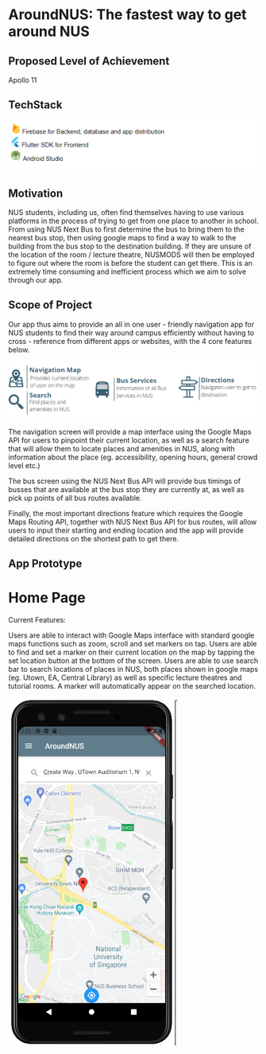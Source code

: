 # AroundNUS: The fastest way to get around NUS

## Proposed Level of Achievement

Apollo 11

## TechStack

<img src="./README_images/techstack.PNG"> 


## Motivation

NUS students, including us, often find themselves having to use various platforms in the process of trying to get from one place to another in school. From using NUS Next Bus to first determine the bus to bring them to the nearest bus stop, then using google maps to find a way to walk to the building from the bus stop to the destination building. If they are unsure of the location of the room / lecture theatre, NUSMODS will then be employed to figure out where the room is before the student can get there. This is an extremely time consuming and inefficient process which we aim to solve through our app.

## Scope of Project

Our app thus aims to provide an all in one user - friendly navigation app for NUS students to find their way around campus efficiently without having to cross - reference from different apps or websites, with the 4 core features below.

<img src="./README_images/AroundNUS_Features.PNG">  

The navigation screen will provide a map interface using the Google Maps API for users to pinpoint their current location, as well as a search feature that will allow them to locate places and amenities in NUS, along with information about the place (eg. accessibility, opening hours, general crowd level etc.)

The bus screen using the NUS Next Bus API will provide bus timings of busses that are available at the bus stop they are currently at, as well as pick up points of all bus routes available.

Finally, the most important directions feature which requires the Google Maps Routing API, together with NUS Next Bus API for bus routes, will allow users to input their starting and ending location and the app will provide detailed directions on the shortest path to get there.

## App Prototype

# Home Page

Current Features:

Users are able to interact with Google Maps interface with standard google maps functions such as zoom, scroll and set markers on tap. 
Users are able to find and set a marker on their current location on the map by tapping the set location button at the bottom of the screen.
Users are able to use search bar to search locations of places in NUS, both places shown in google maps (eg. Utown, EA, Central Library) as well as specific lecture theatres and tutorial rooms. A marker will automatically appear on the searched location.

<img src="./README_images/Home_Page_Marker.PNG">
<img src='./README_images/Home_Page_Search_DropDown.PNG">

Milestone III Improvements:

Searching for a location in the search bar will display information about that location

# Bus Timings Page

Current Features:

Users are able to get arrival timings of all bus routes that are available at any bus stop around NUS by clicking on it.
Users are able to search for a bus stop using the search bar.

<img src="./README_images/BusTimings_Page_Default.PNG">
<img src="./README_images/BusTimings_Page_Search_DropDown.PNG">

Milestone III Improvements:

On top of showing bus timings of all bus routes at all available bus stops, a separate tab will be included to allow users to see all the pick up points of all shuttle routes available in NUS.

# Directions Page

Current Features:

Users are able to interact with google maps interface. (similar to main screen)
Users are able to input a starting location and a destination location. A blue and red marker will appear automatically on the respective locations upon input.
After entering both start and destination locations, users can obtain the optimal shortest path between both locations.
Three modes of travel will be charted out for the user; driving, walking and finally via NUS shuttle busses. Users can select each of the 3 routes to be displayed on the map.
Users can click on the Directions button to get directions for the NUS shuttle bus mode of travel.

<img src="./README_images/Directions_Page_Search.PNG">
<img src="./README_images/Directions_Page_Directions_Display.PNG">

Milestone III Improvements:

Adjust route for walking to and from bus stops being displayed; google maps shows only walking paths on roads.
Pre-Process some of the information to reduce route calculation time.
Users able to save recent and frequently travelled / favourite destinations in Directions Screen
Backend database allowing users to save favourite / frequently travelled locations 
Backend database storing recent entries input by user
Provide second and third alternatives for paths that users can consider. In case of rain, suggest sheltered alternatives as well. 

## Problems Encountered

Below are the main problems, technical and non-technical, we faced during the prototyping phase of our app after Milestone I.

# Autocomplete search bar including NUS LTs and Tutorial Rooms (Solved)

As most places in NUS, especially lecture theatres and tutorial rooms, are not shown on google maps, integrating these places into the search bars in both the Home Page as well as the Directions Page was a challenge. 

For places already available inside Google Maps, the autocomplete feature was slightly more straightforward as the data was being returned from Google in the correct format. However, as the json file of information returned from the NUSMODs http server was not in the correct format, we had to use a script to fetch the relevant information from the server before storing it in a suitable format json file to be parsed by the Google Autocomplete API.

# Importing NUS Next Bus API for bus route information (Solved)

For our app to function as a navigation app, we had to integrate the bus stops and bus services info into our app as an API. However, we were told that it would be hard to get permission to use the official NUS Buses API. 

Thus, we had to use the unofficial API wrapper online [https://suibianp.github.io/nus-nextbus-new-api/#/] , where we could get the information we needed by fetching a json file from the http server and parsing it.

# Path Finding Algorithm suggesting shortest Bus Route to take (Needs Refinement)

As the NUS Shuttle Busses and Bus Stops are not taken into consideration when calculating the fastest route from one location to another in NUS, we had to come up with our own algorithm to determine what is the quickest way between 2 locations in NUS. This was a challenge as there were many corner cases we had to account for to return an accurate shortest path for the users to take.

As of now, our current algorithm finds the nearby bus stops of both the start and end location (within 200m) and finds the shortest direct shuttle bus route between those 2 bus stops the user can take. For now, we assume that the time between each stop for all bus routes are approximately the same, and thus, the lesser the number of bus stops between the start and end bus stop of a route, the faster the route will be.

This algorithm will be further improved to take into account factors such as arrival time of a bus as well as the exact distance of the bus route between start and end bus stops.

## System Testing

On top of carrying out extensive testing on our part, we also distributed the built apk of our app to some of our peers for them to experiment with our prototype. Below are the common bugs that our testers found along with additional features they wished to see in the app. 

All of these will be taken into account and remedied or added into the app for Milestone III as stated in the App Prototypes Section.

# Bugs

Slight lag when inputting addresses in Home Page and Directions Page.
Walking route to CENLIB and Information Technology Bus Stop (COMCEN) from Central Library inaccurate; states that the user should only walk on the road available in Google Maps.
‘Search Location’ hint text does not show up initially in the Home Page search bar; shows up after typing and clearing text in the search bar once.

# Additional Features

Display all bus routes in NUS plus pick up points of each route.
Display information of location on search in the Home Page.
Multiple Path options for Directions Page.
Sheltered Path option for Directions page.

# Miscellaneous Feedback / Suggestions

App does not have its own logo.
The UI of the app can be polished further.
Current Location button in the Home Page can be made more prominent.
Need to manually grant location permissions to use the current location button / feature.
After pressing the ‘Show Route’ button, it takes quite a while to load routes and directions.


## Program Flow
<img src="./README_images/ProgramFlow.PNG"> 
